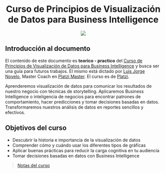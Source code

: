 <div align="center">
    <h1>Curso de Principios de Visualización de Datos para Business Intelligence</h1>
    <img src="https://imgur.com/3S3EGTz.png" width="">
</div>

## Introducción al documento

El contenido de este documento es **teorico - practico** del [Curso de Principios de Visualización de Datos para Business Intelligence](https://platzi.com/cursos/visualizacion-datos/) y busca ser una guía para futuros trabajos. El mismo está dictado por [Luis Jorge Novelo](https://platzi.com/profesores/novelonovelo/), Master Coach en [Platzi Master](https://platzi.com). El curso es de [Platzi](https://platzi.com).

Aprenderemos visualización de datos para comunicar los resultados de nuestro negocio con técnicas de storytelling. Aplicaremos Business Intelligence o inteligencia de negocios para encontrar patrones de comportamiento, hacer predicciones y tomar decisiones basadas en datos. Transformaremos nuestros análisis de datos en reportes sencillos y efectivos.

## Objetivos del curso

- Descubrir la historia e importancia de la visualización de datos
- Comprender cómo y cuándo usar los diferentes tipos de gráficas
- Aplicar buenas prácticas para reducir la carga cognitiva en tu audiencia
- Tomar decisiones basadas en datos con Business Intelligence

> [Notas del curso](apuntes.md)
